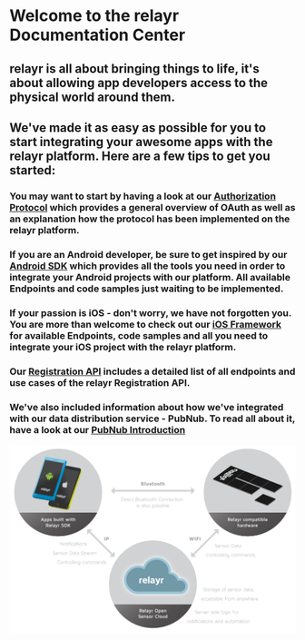 # Welcome to the relayr Documentation Center 

## relayr is all about bringing things to life, it's about allowing app developers access to the physical world around them.

## We've made it as easy as possible for you to start integrating your awesome apps with the relayr platform. Here are a few tips to get you started:

### You may want to start by having a look at our [Authorization Protocol](https://developer.relayr.io/documents/Authorization/Reference) which provides a general overview of OAuth as well as an explanation how the protocol has been implemented on the relayr platform.

### If you are an Android developer, be sure to get inspired by our [Android SDK](https://developer.relayr.io/documents/Android/Reference) which provides all the tools you need in order to integrate your Android projects with our platform. All available Endpoints and code samples just waiting to be implemented.

### If your passion is iOS - don't worry, we have not forgotten you. You are more than welcome to check out our [iOS Framework](https://developer.relayr.io/documents/iOS/Reference) for available Endpoints, code samples and all you need to integrate your iOS project with the relayr platform.

### Our [Registration API](https://developer.relayr.io/documents/Registration/Users) includes a detailed list of all endpoints and use cases of the relayr Registration API. 
 
### We've also included information about how we've integrated with our data distribution service - PubNub. To read all about it, have a look at our [PubNub Introduction](https://developer.relayr.io/documents/PubNub/Reference)



![](assets/overview.png)

